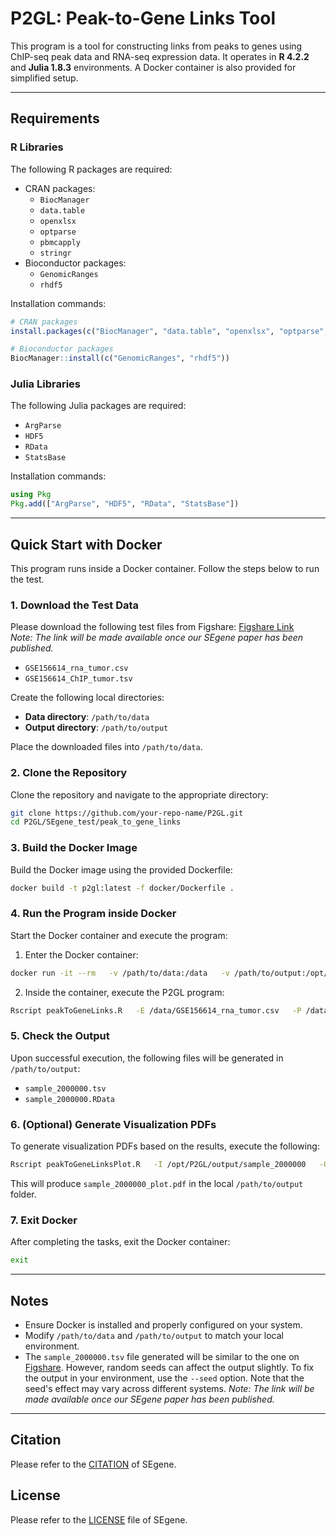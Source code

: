
# P2GL: Peak-to-Gene Links Tool

This program is a tool for constructing links from peaks to genes using ChIP-seq peak data and RNA-seq expression data. It operates in **R 4.2.2** and **Julia 1.8.3** environments. A Docker container is also provided for simplified setup.

---

## Requirements

### R Libraries
The following R packages are required:
- CRAN packages:
  - `BiocManager`
  - `data.table`
  - `openxlsx`
  - `optparse`
  - `pbmcapply`
  - `stringr`
- Bioconductor packages:
  - `GenomicRanges`
  - `rhdf5`

Installation commands:
```r
# CRAN packages
install.packages(c("BiocManager", "data.table", "openxlsx", "optparse", "pbmcapply", "stringr"))

# Bioconductor packages
BiocManager::install(c("GenomicRanges", "rhdf5"))
```

### Julia Libraries
The following Julia packages are required:
- `ArgParse`
- `HDF5`
- `RData`
- `StatsBase`

Installation commands:
```julia
using Pkg
Pkg.add(["ArgParse", "HDF5", "RData", "StatsBase"])
```

---

## Quick Start with Docker

This program runs inside a Docker container. Follow the steps below to run the test.

### 1. Download the Test Data
Please download the following test files from Figshare: [Figshare Link](#)  
*Note: The link will be made available once our SEgene paper has been published.*
- `GSE156614_rna_tumor.csv`
- `GSE156614_ChIP_tumor.tsv`

Create the following local directories:
- **Data directory**: `/path/to/data`
- **Output directory**: `/path/to/output`

Place the downloaded files into `/path/to/data`.

### 2. Clone the Repository
Clone the repository and navigate to the appropriate directory:
```bash
git clone https://github.com/your-repo-name/P2GL.git
cd P2GL/SEgene_test/peak_to_gene_links
```

### 3. Build the Docker Image
Build the Docker image using the provided Dockerfile:
```bash
docker build -t p2gl:latest -f docker/Dockerfile .
```

### 4. Run the Program inside Docker
Start the Docker container and execute the program:

1. Enter the Docker container:
```bash
docker run -it --rm   -v /path/to/data:/data   -v /path/to/output:/opt/P2GL/output   p2gl:latest
```

2. Inside the container, execute the P2GL program:
```bash
Rscript peakToGeneLinks.R   -E /data/GSE156614_rna_tumor.csv   -P /data/GSE156614_ChIP_tumor.tsv   -O sample_2000000   --cores 1   --txWidth 2000000
```

### 5. Check the Output
Upon successful execution, the following files will be generated in `/path/to/output`:
- `sample_2000000.tsv`
- `sample_2000000.RData`

### 6. (Optional) Generate Visualization PDFs
To generate visualization PDFs based on the results, execute the following:
```bash
Rscript peakToGeneLinksPlot.R   -I /opt/P2GL/output/sample_2000000   -O sample_2000000_plot.pdf   -x 1:1000
```

This will produce `sample_2000000_plot.pdf` in the local `/path/to/output` folder.

### 7. Exit Docker
After completing the tasks, exit the Docker container:
```bash
exit
```

---

## Notes
- Ensure Docker is installed and properly configured on your system.
- Modify `/path/to/data` and `/path/to/output` to match your local environment.
- The `sample_2000000.tsv` file generated will be similar to the one on [Figshare](#). However, random seeds can affect the output slightly. To fix the output in your environment, use the `--seed` option. Note that the seed's effect may vary across different systems.
*Note: The link will be made available once our SEgene paper has been published.*

---

## Citation

Please refer to the [CITATION](https://github.com/hamamoto-lab/SEgene/blob/main/CITATION) of SEgene.


## License

Please refer to the [LICENSE](https://github.com/hamamoto-lab/SEgene/blob/main/LICENSE) file of SEgene.
